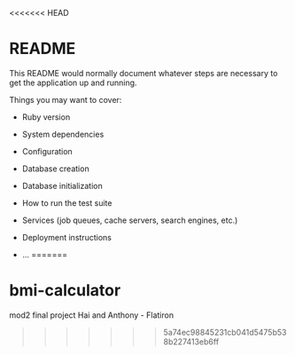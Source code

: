 <<<<<<< HEAD
# README

This README would normally document whatever steps are necessary to get the
application up and running.

Things you may want to cover:

* Ruby version

* System dependencies

* Configuration

* Database creation

* Database initialization

* How to run the test suite

* Services (job queues, cache servers, search engines, etc.)

* Deployment instructions

* ...
=======
# bmi-calculator
mod2 final project Hai and Anthony - Flatiron
>>>>>>> 5a74ec98845231cb041d5475b538b227413eb6ff
